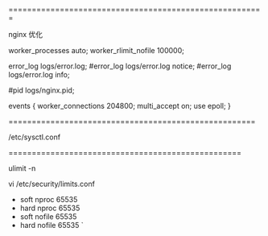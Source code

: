 =======================================================

nginx 优化

worker_processes  auto;
worker_rlimit_nofile 100000;

error_log  logs/error.log;
#error_log  logs/error.log  notice;
#error_log  logs/error.log  info;

#pid        logs/nginx.pid;


events {
    worker_connections  204800;
    multi_accept on;
    use epoll;
}






=====================================================



/etc/sysctl.conf 


==================================================

ulimit -n


vi /etc/security/limits.conf

* soft nproc 65535
* hard nproc 65535
* soft nofile 65535
* hard nofile 65535
`
